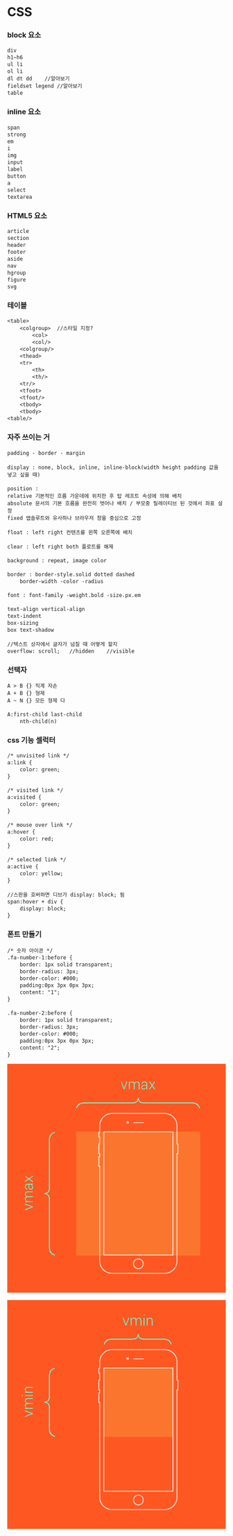 # CSS

### block 요소

```
div
h1~h6
ul li
ol li
dl dt dd	//알아보기
fieldset legend	//알아보기
table
```

### inline 요소

```
span
strong
em
i
img
input
label
button
a
select
textarea
```

### HTML5 요소

```
article
section
header
footer
aside
nav
hgroup
figure
svg
```

### 테이블

```
<table>
	<colgroup>	//스타일 지정?
		<col>
		<col/>
	<colgroup/>
	<thead>
	<tr>
		<th>
		<th/>
	<tr/>
	<tfoot>
	<tfoot/>
	<tbody>
	<tbody>
<table/>
```

### 자주 쓰이는 거

```
padding - border - margin

display : none, block, inline, inline-block(width height padding 값을 넣고 싶을 때)

position : 
relative 기본적인 흐름 가운데에 위치한 후 탑 레프트 속성에 의해 배치 
absolute 문서의 기본 흐름을 완전히 벗어나 배치 / 부모중 릴레이티브 된 것에서 좌표 설정
fixed 앱솔루트와 유사하나 브라우저 창을 중심으로 고정

float : left right 컨텐츠를 왼쪽 오른쪽에 배치

clear : left right both 플로트를 해제

background : repeat, image color

border : border-style.solid dotted dashed
	border-width -color -radius

font : font-family -weight.bold -size.px.em

text-align vertical-align
text-indent
box-sizing
box text-shadow

//텍스트 상자에서 글자가 넘칠 때 어떻게 할지
overflow: scroll;	//hidden	//visible
```

### 선택자

```
A > B {} 직계 자손
A + B {} 형제
A ~ N {} 모든 형제 다

A:first-child last-child
	nth-child(n)
```

### css 기능 셀럭터

```
/* unvisited link */
a:link {
    color: green;
}

/* visited link */
a:visited {
    color: green;
}

/* mouse over link */
a:hover {
    color: red;
}

/* selected link */
a:active {
    color: yellow;
}

//스판을 호버하면 디브가 display: block; 됨
span:hover + div {
    display: block;
}
```



### 폰트 만들기

```
/* 숫자 아이콘 */
.fa-number-1:before {
    border: 1px solid transparent;
    border-radius: 3px;
    border-color: #000;
    padding:0px 3px 0px 3px;
    content: "1";
}

.fa-number-2:before {
    border: 1px solid transparent;
    border-radius: 3px;
    border-color: #000;
    padding:0px 3px 0px 3px;
    content: "2";
}
```

![](https://github.com/haze5959/Study/blob/master/files/vmax.png)

![](https://github.com/haze5959/Study/blob/master/files/vmin.png)
